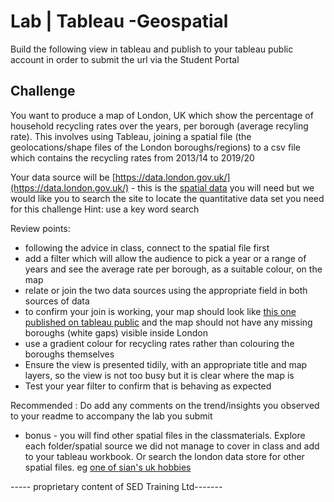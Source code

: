 

# Lab | Tableau -Geospatial

Build the following view in tableau and publish to your tableau public account in order to submit the url via the Student Portal

## Challenge 

You want to produce a map of London, UK which show the percentage of household recycling rates over the years, per borough (average recyling rate). This involves using Tableau, joining a spatial file (the geolocations/shape files of the London boroughs/regions) to a csv file which contains the recycling rates from 2013/14 to 2019/20


Your data source will be [https://data.london.gov.uk/](https://data.london.gov.uk/) - this is the [spatial data](https://data.london.gov.uk/dataset/statistical-gis-boundary-files-london) you will need but we would like you to search the site to locate the quantitative data set you need for this challenge Hint: use a key word search

Review points:

+ following the advice in class, connect to the spatial file first 
+ add a filter which will allow the audience to pick a year or a range of years and see the average rate per borough, as a suitable colour, on the map
+ relate or join the two data sources using the appropriate field in both sources of data 
+ to confirm your join is working, your map should look like [this one published on tableau public](https://public.tableau.com/profile/sianedavies#!/vizhome/Spatial-recyclingratesperboroughinlondon/spatialjoinexample) and the map should not have any missing boroughs (white gaps) visible inside London
+ use a gradient colour for recycling rates rather than colouring the boroughs themselves 
+ Ensure the view is presented tidily, with an appropriate title and map layers, so the view is not too busy but it is clear where the map is
+ Test your year filter to confirm that is behaving as expected

Recommended :  Do add any comments on the trend/insights you observed to your readme to accompany the lab you submit

+ bonus - you will find other spatial files in the classmaterials. Explore each folder/spatial source we did not manage to cover in class and add to your tableau workbook. Or search the london data store for other spatial files. 
eg [one of sian's uk hobbies](https://data.london.gov.uk/dataset/allotment-locations)



----- proprietary content of SED Training Ltd-------
